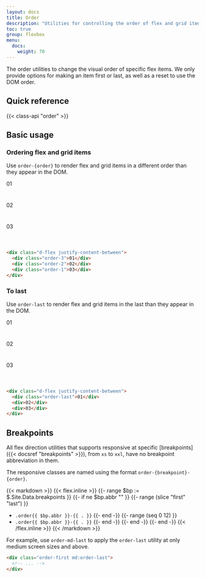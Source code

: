 ```yaml
---
layout: docs
title: Order
description: "Utilities for controlling the order of flex and grid items."
toc: true
group: flexbox
menu:
  docs:
    weight: 70
---
```


The order utilities to change the visual order of specific flex items. We only provide options for making an item first or last, as well as a reset to use the DOM order. 

## Quick reference

{{< class-api "order" >}}

## Basic usage

### Ordering flex and grid items

Use `order-{order}` to render flex and grid items in a different order than they appear in the DOM.

<div class="bd-example">
  <div class="d-flex justify-content-between fw-semibold fs-sm">
    <div class="d-flex align-items-center justify-content-center bg-blue-200 text-white rounded shadow order-3" style="width:56px;height:56px;">01</div>
    <div class="d-flex align-items-center justify-content-center bg-blue-200 text-white rounded shadow order-2" style="width:56px;height:56px;">02</div>
    <div class="d-flex align-items-center justify-content-center bg-blue-200 text-white rounded shadow order-1" style="width:56px;height:56px;">03</div>
  </div>
</div>

```html
<div class="d-flex justify-content-between">
  <div class="order-3">01</div>
  <div class="order-2">02</div>
  <div class="order-1">03</div>
</div>
```

### To last

Use `order-last` to render flex and grid items in the last than they appear in the DOM.

<div class="bd-example">
  <div class="d-flex justify-content-between fw-semibold fs-sm">
    <div class="d-flex align-items-center justify-content-center bg-blue-200 text-white rounded shadow order-last" style="width:56px;height:56px;">01</div>
    <div class="d-flex align-items-center justify-content-center bg-blue-200 text-white rounded shadow" style="width:56px;height:56px;">02</div>
    <div class="d-flex align-items-center justify-content-center bg-blue-200 text-white rounded shadow" style="width:56px;height:56px;">03</div>
  </div>
</div>

```html
<div class="d-flex justify-content-between">
  <div class="order-last">01</div>
  <div>02</div>
  <div>03</div>
</div>
```

## Breakpoints

All flex direction utilities that supports responsive at specific [breakpoints]({{< docsref "breakpoints" >}}), from `xs` to `xxl`, have no breakpoint abbreviation in them. 

The responsive classes are named using the format `order-{breakpoint}-{order}`.

{{< markdown >}}
{{< flex.inline >}}
{{- range $bp := $.Site.Data.breakpoints }}
{{- if ne $bp.abbr "" }}
{{- range (slice "first" "last") }}
- `.order{{ $bp.abbr }}-{{ . }}`
{{- end -}}
{{- range (seq 0 12) }}
- `.order{{ $bp.abbr }}-{{ . }}`
{{- end -}}
{{- end -}}
{{- end -}}
{{< /flex.inline >}}
{{< /markdown >}}

For example, use `order-md-last` to apply the `order-last` utility at only medium screen sizes and above.

```html
<div class="order-first md:order-last">
  <!-- ... -->
</div>
```